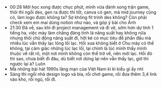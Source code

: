 - 00:28 Mới học xong được chục phút, mình vừa đánh xong trận game, thôi thì ngồi des, gen ra được thì tốt, canva có gen, mà mid journey cũng có, làm logo được không ta? Sợ không fit trình des không? Còn phải check xem em mai dùng notion như nào, và góp ý bài cho Ánh
- 21:30 Đã về, sau khi đi project management và đi vẽ, sớm hơn dự tính 1 tiếng ha, việc mày làm chẳng đáng tính là năng suất hay không nữa nhưng thôi chủ động năng suất đi, hỡi kẻ có mục tiêu để phấn đấu mà nhiều lúc vẫn thấy lạc lõng lối lạc. Hồi xưa không biết ở Chu mày có thế không, tại cảm giác những lúc lạc lối, lại chính là lúc mình thấy mình thuộc về rất rõ, một nơi mình không còn thể trở về, nên mới lạc. Hồi đó thì sao, chưa biết đi đâu, dù biết nơi dừng lại nên vẫn thấy lạc, giờ thì ngược lại à? Luôn
- Mà những bài hát 1990s lãng mạn của Việt Nam kì kì kiểu gì ấy nhỉ
- Sáng thì ngồi nhà design logo và bìa, rồi chơi game, rồi đưa thêm 3,4 link vào kho, rồi ngủ, rồi đi.